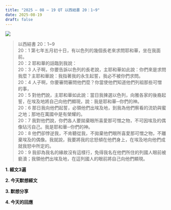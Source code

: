 ```yaml
---
title: "2025 – 08 – 19 QT 以西結書 20：1~9"
date: 2025-08-19
draft: false
---
```


![](/images/qt.jpg)
> 以西結書 20：1~9  
> 20：1 第七年五月初十日，有以色列的幾個長老來求問耶和華，坐在我面前。  
> 20：2 耶和華的話臨到我說：  
> 20：3 人子啊，你要告訴以色列的長老說，主耶和華如此說：你們來是求問我麼？主耶和華說：我指著我的永生起誓，我必不被你們求問。  
> 20：4 人子啊，你要審問審問他們麼？你當使他們知道他們列祖那些可憎的事，  
> 20：5 對他們說，主耶和華如此說：當日我揀選以色列，向雅各家的後裔起誓，在埃及地將自己向他們顯現，說：我是耶和華─你們的神。  
> 20：6 那日我向他們起誓，必領他們出埃及地，到我為他們察看的流奶與蜜之地；那地在萬國中是有榮耀的。  
> 20：7 我對他們說，你們各人要拋棄眼所喜愛那可憎之物，不可因埃及的偶像玷污自己。我是耶和華─你們的神。  
> 20：8 他們卻悖逆我，不肯聽從我，不拋棄他們眼所喜愛那可憎之物，不離棄埃及的偶像。我就說，我要將我的忿怒傾在他們身上，在埃及地向他們成就我怒中所定的。  
> 20：9 我卻為我名的緣故沒有這樣行，免得我名在他們所住的列國人眼前被褻瀆；我領他們出埃及地，在這列國人的眼前將自己向他們顯現。

**1. 經文3遍**

**2. 今天默想經文**

**3. 默想分享**

**4. 今天的回應**


